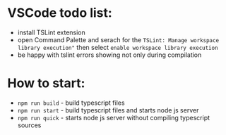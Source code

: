 # VSCode todo list:

* install TSLint extension
* open Command Palette and serach for the `TSLint: Manage workspace library execution"` then select `enable workspace library execution`
* be happy with tslint errors showing not only during compilation

# How to start:

* `npm run build` - build typescript files
* `npm run start` - build typescript files and starts node js server
* `npm run quick` - starts node js server without compiling typescript sources
